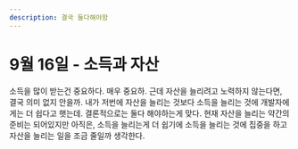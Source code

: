 ```yaml
---
description: 결국 둘다해야함
---
```


# 9월 16일 - 소득과 자산

 소득을 많이 받는건 중요하다. 매우 중요하. 근데 자산을 늘리려고 노력하지 않는다면, 결국 의미 없지 안을까. 내가 저번에 자산을 늘리는 것보다 소득을 늘리는 것에 개발자에게는 더 쉽다고 햇는데. 결론적으로는 둘다 해야하는게 맞다. 현재 자산을 늘리는 약간의 준비는 되어있지만 아직은, 소득을 늘리는게 더 쉽기에 소득을 늘리는 것에 집중을 하고 자산을 늘리는 일을 조금 줄일까 생각한다.

